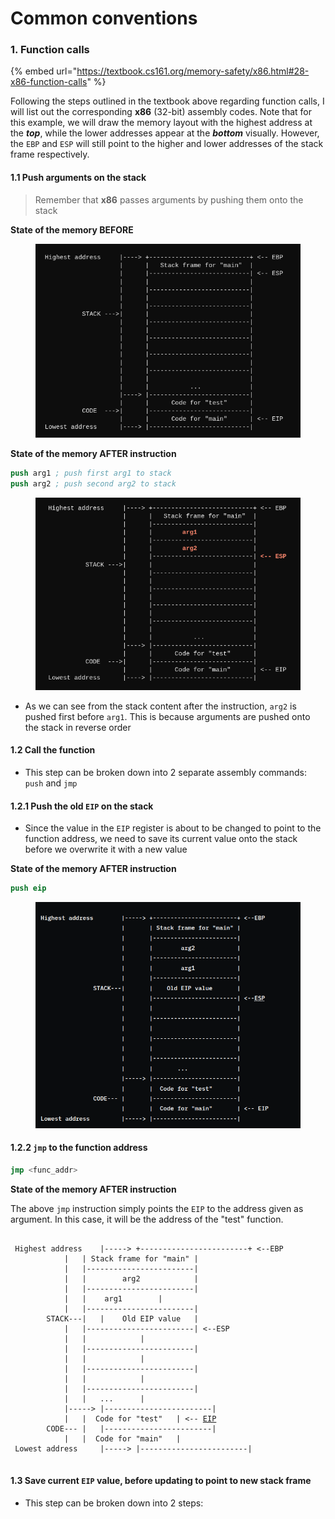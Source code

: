 # Common conventions

### 1. Function calls

{% embed url="https://textbook.cs161.org/memory-safety/x86.html#28-x86-function-calls" %}

Following the steps outlined in the textbook above regarding function calls, I will list out the corresponding **x86** (32-bit) assembly codes. Note that for this example, we will draw the memory layout with the highest address at the _**top**_, while the lower addresses appear at the _**bottom**_ visually. However, the `EBP` and `ESP` will still point to the higher and lower addresses of the stack frame respectively.

#### 1.1 Push arguments on the stack

> Remember that **x86** passes arguments by pushing them onto the stack&#x20;

**State of the memory BEFORE**

<figure><img src="../../.gitbook/assets/image (2).png" alt=""><figcaption></figcaption></figure>

**State of the memory AFTER instruction**

```nasm
push arg1 ; push first arg1 to stack
push arg2 ; push second arg2 to stack
```

<figure><img src="../../.gitbook/assets/image (1).png" alt=""><figcaption></figcaption></figure>

* As we can see from the stack content after the instruction, `arg2` is pushed first before `arg1`. This is because arguments are pushed onto the stack in reverse order

#### 1.2 Call the function

* This step can be broken down into 2 separate assembly commands: `push` and `jmp`

#### 1.2.1 Push the old `EIP` on the stack

* Since the value in the `EIP` register is about to be changed to point to the function address, we need to save its current value onto the stack before we overwrite it with a new value

**State of the memory AFTER instruction**

```nasm
push eip
```

<figure><img src="../../.gitbook/assets/image (66).png" alt=""><figcaption></figcaption></figure>

#### 1.2.2 `jmp` to the function address

```nasm
jmp <func_addr>
```

**State of the memory AFTER instruction**

The above `jmp` instruction simply points the `EIP` to the address given as argument. In this case, it will be the address of the "test" function.

<pre><code>
 Highest address	|----->	+------------------------+ &#x3C;--EBP
			|	| Stack frame for "main" |			 
			|	|------------------------| 			 
			|	|        arg2	         |
			|	|------------------------|			 
			|	|	 arg1		 |
			|	|------------------------| 
		STACK---|	|    Old EIP value	 |		 	
			|	|------------------------| &#x3C;--ESP
			|	|			 |	
			|	|------------------------|
			|	|			 |	
			|	|------------------------|
			|	|			 |	
			|	|------------------------|
			|	|	...		 |	
			|----->	|------------------------|
			|	|  Code for "test"	 | &#x3C;-- <a data-footnote-ref href="#user-content-fn-1">EIP</a>	 	
		CODE---	|	|------------------------|
			|	|  Code for "main"	 | 	 	
 Lowest address		|----->	|------------------------| 

</code></pre>

#### 1.3 Save current `EIP` value, before updating to point to new stack frame

* This step can be broken down into 2 steps:&#x20;





[^1]: EIP now points to the code addres for "test"

